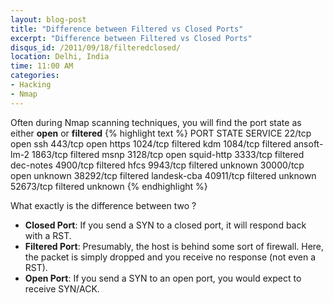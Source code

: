 ```yaml
---
layout: blog-post
title: "Difference between Filtered vs Closed Ports"
excerpt: "Difference between Filtered vs Closed Ports"
disqus_id: /2011/09/18/filteredclosed/
location: Delhi, India
time: 11:00 AM
categories:
- Hacking
- Nmap
---
```


Often during Nmap scanning techniques, you will find the port state as either **open** or **filtered**
{% highlight text %}
PORT      STATE    SERVICE
22/tcp    open     ssh
443/tcp   open     https
1024/tcp  filtered kdm
1084/tcp  filtered ansoft-lm-2
1863/tcp  filtered msnp
3128/tcp  open     squid-http
3333/tcp  filtered dec-notes
4900/tcp  filtered hfcs
9943/tcp  filtered unknown
30000/tcp open     unknown
38292/tcp filtered landesk-cba
40911/tcp filtered unknown
52673/tcp filtered unknown
{% endhighlight %} 

What exactly is the difference between two ?

* **Closed Port**: If you send a SYN to a closed port, it will respond back with a RST.
* **Filtered Port**: Presumably, the host is behind some sort of firewall.  Here, the packet is simply dropped and you receive no response (not even a RST).
* **Open Port**: If you send a SYN to an open port, you would expect to receive SYN/ACK.

